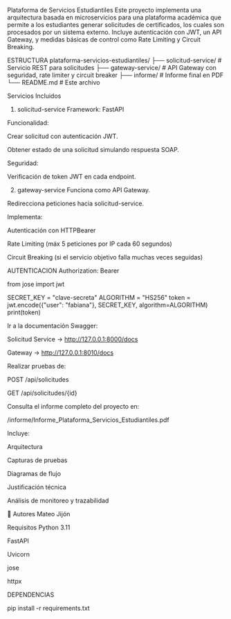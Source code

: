 Plataforma de Servicios Estudiantiles
Este proyecto implementa una arquitectura basada en microservicios para una plataforma académica que permite a los estudiantes generar solicitudes de certificados, los cuales son procesados por un sistema externo. Incluye autenticación con JWT, un API Gateway, y medidas básicas de control como Rate Limiting y Circuit Breaking.

ESTRUCTURA 
plataforma-servicios-estudiantiles/
├── solicitud-service/           # Servicio REST para solicitudes
├── gateway-service/             # API Gateway con seguridad, rate limiter y circuit breaker
├── informe/                     # Informe final en PDF
└── README.md                    # Este archivo

Servicios Incluidos
1. solicitud-service
Framework: FastAPI

Funcionalidad:

Crear solicitud con autenticación JWT.

Obtener estado de una solicitud simulando respuesta SOAP.

Seguridad:

Verificación de token JWT en cada endpoint.

2. gateway-service
Funciona como API Gateway.

Redirecciona peticiones hacia solicitud-service.

Implementa:

Autenticación con HTTPBearer

Rate Limiting (máx 5 peticiones por IP cada 60 segundos)

Circuit Breaking (si el servicio objetivo falla muchas veces seguidas)

AUTENTICACION
Authorization: Bearer <TOKEN>

from jose import jwt

SECRET_KEY = "clave-secreta"
ALGORITHM = "HS256"
token = jwt.encode({"user": "fabiana"}, SECRET_KEY, algorithm=ALGORITHM)
print(token)

Ir a la documentación Swagger:

Solicitud Service → http://127.0.0.1:8000/docs

Gateway → http://127.0.0.1:8010/docs

Realizar pruebas de:

POST /api/solicitudes

GET /api/solicitudes/{id}

Consulta el informe completo del proyecto en:

/informe/Informe_Plataforma_Servicios_Estudiantiles.pdf

Incluye:

Arquitectura

Capturas de pruebas

Diagramas de flujo

Justificación técnica

Análisis de monitoreo y trazabilidad

📝 Autores
Mateo Jijón

 Requisitos
Python 3.11

FastAPI

Uvicorn

jose

httpx

DEPENDENCIAS

pip install -r requirements.txt


